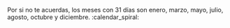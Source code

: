 Por si no te acuerdas, los meses con 31 días son enero, marzo, mayo, julio, agosto, octubre y diciembre. :calendar_spiral: